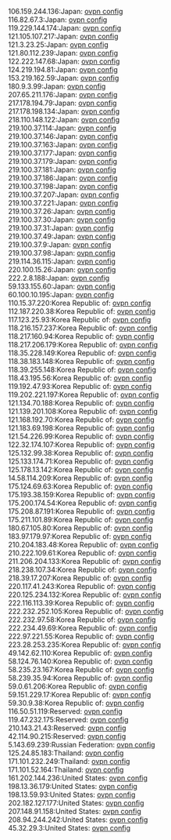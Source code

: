 106.159.244.136:Japan: [ovpn config](vpn/106_159_244_136.ovpn)  
116.82.67.3:Japan: [ovpn config](vpn/116_82_67_3.ovpn)  
119.229.144.174:Japan: [ovpn config](vpn/119_229_144_174.ovpn)  
121.105.107.217:Japan: [ovpn config](vpn/121_105_107_217.ovpn)  
121.3.23.25:Japan: [ovpn config](vpn/121_3_23_25.ovpn)  
121.80.112.239:Japan: [ovpn config](vpn/121_80_112_239.ovpn)  
122.222.147.68:Japan: [ovpn config](vpn/122_222_147_68.ovpn)  
124.219.194.81:Japan: [ovpn config](vpn/124_219_194_81.ovpn)  
153.219.162.59:Japan: [ovpn config](vpn/153_219_162_59.ovpn)  
180.9.3.99:Japan: [ovpn config](vpn/180_9_3_99.ovpn)  
207.65.211.176:Japan: [ovpn config](vpn/207_65_211_176.ovpn)  
217.178.194.79:Japan: [ovpn config](vpn/217_178_194_79.ovpn)  
217.178.198.134:Japan: [ovpn config](vpn/217_178_198_134.ovpn)  
218.110.148.122:Japan: [ovpn config](vpn/218_110_148_122.ovpn)  
219.100.37.114:Japan: [ovpn config](vpn/219_100_37_114.ovpn)  
219.100.37.146:Japan: [ovpn config](vpn/219_100_37_146.ovpn)  
219.100.37.163:Japan: [ovpn config](vpn/219_100_37_163.ovpn)  
219.100.37.177:Japan: [ovpn config](vpn/219_100_37_177.ovpn)  
219.100.37.179:Japan: [ovpn config](vpn/219_100_37_179.ovpn)  
219.100.37.181:Japan: [ovpn config](vpn/219_100_37_181.ovpn)  
219.100.37.186:Japan: [ovpn config](vpn/219_100_37_186.ovpn)  
219.100.37.198:Japan: [ovpn config](vpn/219_100_37_198.ovpn)  
219.100.37.207:Japan: [ovpn config](vpn/219_100_37_207.ovpn)  
219.100.37.221:Japan: [ovpn config](vpn/219_100_37_221.ovpn)  
219.100.37.26:Japan: [ovpn config](vpn/219_100_37_26.ovpn)  
219.100.37.30:Japan: [ovpn config](vpn/219_100_37_30.ovpn)  
219.100.37.31:Japan: [ovpn config](vpn/219_100_37_31.ovpn)  
219.100.37.49:Japan: [ovpn config](vpn/219_100_37_49.ovpn)  
219.100.37.9:Japan: [ovpn config](vpn/219_100_37_9.ovpn)  
219.100.37.98:Japan: [ovpn config](vpn/219_100_37_98.ovpn)  
219.114.36.115:Japan: [ovpn config](vpn/219_114_36_115.ovpn)  
220.100.15.26:Japan: [ovpn config](vpn/220_100_15_26.ovpn)  
222.2.8.188:Japan: [ovpn config](vpn/222_2_8_188.ovpn)  
59.133.155.60:Japan: [ovpn config](vpn/59_133_155_60.ovpn)  
60.100.10.195:Japan: [ovpn config](vpn/60_100_10_195.ovpn)  
110.15.37.220:Korea Republic of: [ovpn config](vpn/110_15_37_220.ovpn)  
112.187.220.38:Korea Republic of: [ovpn config](vpn/112_187_220_38.ovpn)  
117.123.25.93:Korea Republic of: [ovpn config](vpn/117_123_25_93.ovpn)  
118.216.157.237:Korea Republic of: [ovpn config](vpn/118_216_157_237.ovpn)  
118.217.160.94:Korea Republic of: [ovpn config](vpn/118_217_160_94.ovpn)  
118.217.206.179:Korea Republic of: [ovpn config](vpn/118_217_206_179.ovpn)  
118.35.228.149:Korea Republic of: [ovpn config](vpn/118_35_228_149.ovpn)  
118.38.183.148:Korea Republic of: [ovpn config](vpn/118_38_183_148.ovpn)  
118.39.255.148:Korea Republic of: [ovpn config](vpn/118_39_255_148.ovpn)  
118.43.195.56:Korea Republic of: [ovpn config](vpn/118_43_195_56.ovpn)  
119.192.47.93:Korea Republic of: [ovpn config](vpn/119_192_47_93.ovpn)  
119.202.221.197:Korea Republic of: [ovpn config](vpn/119_202_221_197.ovpn)  
121.134.70.188:Korea Republic of: [ovpn config](vpn/121_134_70_188.ovpn)  
121.139.201.108:Korea Republic of: [ovpn config](vpn/121_139_201_108.ovpn)  
121.168.192.70:Korea Republic of: [ovpn config](vpn/121_168_192_70.ovpn)  
121.183.69.198:Korea Republic of: [ovpn config](vpn/121_183_69_198.ovpn)  
121.54.226.99:Korea Republic of: [ovpn config](vpn/121_54_226_99.ovpn)  
122.32.174.107:Korea Republic of: [ovpn config](vpn/122_32_174_107.ovpn)  
125.132.99.38:Korea Republic of: [ovpn config](vpn/125_132_99_38.ovpn)  
125.133.174.71:Korea Republic of: [ovpn config](vpn/125_133_174_71.ovpn)  
125.178.13.142:Korea Republic of: [ovpn config](vpn/125_178_13_142.ovpn)  
14.58.114.209:Korea Republic of: [ovpn config](vpn/14_58_114_209.ovpn)  
175.124.69.63:Korea Republic of: [ovpn config](vpn/175_124_69_63.ovpn)  
175.193.38.159:Korea Republic of: [ovpn config](vpn/175_193_38_159.ovpn)  
175.200.174.54:Korea Republic of: [ovpn config](vpn/175_200_174_54.ovpn)  
175.208.87.191:Korea Republic of: [ovpn config](vpn/175_208_87_191.ovpn)  
175.211.101.89:Korea Republic of: [ovpn config](vpn/175_211_101_89.ovpn)  
180.67.105.80:Korea Republic of: [ovpn config](vpn/180_67_105_80.ovpn)  
183.97.179.97:Korea Republic of: [ovpn config](vpn/183_97_179_97.ovpn)  
210.204.183.48:Korea Republic of: [ovpn config](vpn/210_204_183_48.ovpn)  
210.222.109.61:Korea Republic of: [ovpn config](vpn/210_222_109_61.ovpn)  
211.206.204.133:Korea Republic of: [ovpn config](vpn/211_206_204_133.ovpn)  
218.238.107.34:Korea Republic of: [ovpn config](vpn/218_238_107_34.ovpn)  
218.39.17.207:Korea Republic of: [ovpn config](vpn/218_39_17_207.ovpn)  
220.117.41.243:Korea Republic of: [ovpn config](vpn/220_117_41_243.ovpn)  
220.125.234.132:Korea Republic of: [ovpn config](vpn/220_125_234_132.ovpn)  
222.116.113.39:Korea Republic of: [ovpn config](vpn/222_116_113_39.ovpn)  
222.232.252.105:Korea Republic of: [ovpn config](vpn/222_232_252_105.ovpn)  
222.232.97.58:Korea Republic of: [ovpn config](vpn/222_232_97_58.ovpn)  
222.234.49.69:Korea Republic of: [ovpn config](vpn/222_234_49_69.ovpn)  
222.97.221.55:Korea Republic of: [ovpn config](vpn/222_97_221_55.ovpn)  
223.28.253.235:Korea Republic of: [ovpn config](vpn/223_28_253_235.ovpn)  
49.142.62.110:Korea Republic of: [ovpn config](vpn/49_142_62_110.ovpn)  
58.124.76.140:Korea Republic of: [ovpn config](vpn/58_124_76_140.ovpn)  
58.235.23.167:Korea Republic of: [ovpn config](vpn/58_235_23_167.ovpn)  
58.239.35.94:Korea Republic of: [ovpn config](vpn/58_239_35_94.ovpn)  
59.0.61.206:Korea Republic of: [ovpn config](vpn/59_0_61_206.ovpn)  
59.151.229.17:Korea Republic of: [ovpn config](vpn/59_151_229_17.ovpn)  
59.30.9.38:Korea Republic of: [ovpn config](vpn/59_30_9_38.ovpn)  
116.50.51.119:Reserved: [ovpn config](vpn/116_50_51_119.ovpn)  
119.47.232.175:Reserved: [ovpn config](vpn/119_47_232_175.ovpn)  
210.143.21.43:Reserved: [ovpn config](vpn/210_143_21_43.ovpn)  
42.114.90.215:Reserved: [ovpn config](vpn/42_114_90_215.ovpn)  
5.143.69.239:Russian Federation: [ovpn config](vpn/5_143_69_239.ovpn)  
125.24.85.183:Thailand: [ovpn config](vpn/125_24_85_183.ovpn)  
171.101.232.249:Thailand: [ovpn config](vpn/171_101_232_249.ovpn)  
171.101.52.164:Thailand: [ovpn config](vpn/171_101_52_164.ovpn)  
161.202.144.236:United States: [ovpn config](vpn/161_202_144_236.ovpn)  
198.13.36.179:United States: [ovpn config](vpn/198_13_36_179.ovpn)  
198.13.59.93:United States: [ovpn config](vpn/198_13_59_93.ovpn)  
202.182.127.177:United States: [ovpn config](vpn/202_182_127_177.ovpn)  
207.148.91.158:United States: [ovpn config](vpn/207_148_91_158.ovpn)  
208.94.244.242:United States: [ovpn config](vpn/208_94_244_242.ovpn)  
45.32.29.3:United States: [ovpn config](vpn/45_32_29_3.ovpn)  
